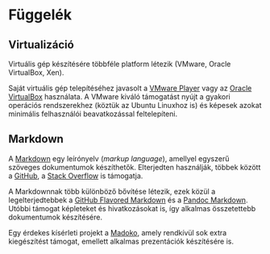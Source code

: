 # Függelék

## Virtualizáció

Virtuális gép készítésére többféle platform létezik (VMware, Oracle VirtualBox, Xen).

Saját virtuális gép telepítéséhez javasolt a [VMware Player](https://my.vmware.com/web/vmware/downloads) vagy az [Oracle VirtualBox](https://www.virtualbox.org/) használata. A VMware kiváló támogatást nyújt a gyakori operációs rendszerekhez (köztük az Ubuntu Linuxhoz is) és képesek azokat minimális felhasználói beavatkozással feltelepíteni.

## Markdown

A [Markdown](https://en.wikipedia.org/wiki/Markdown) egy leírónyelv (*markup language*), amellyel egyszerű szöveges dokumentumok készíthetők. Elterjedten használják, többek között a [GitHub](https://github.com/), a [Stack Overflow](http://stackoverflow.com/) is támogatja.

A Markdownnak több különböző bővítése létezik, ezek közül a legelterjedtebbek a [GitHub Flavored Markdown](https://help.github.com/articles/github-flavored-markdown/) és a [Pandoc Markdown](http://pandoc.org/demo/example9/pandocs-markdown.html). Utóbbi támogat képleteket és hivatkozásokat is, így alkalmas összetettebb dokumentumok készítésére.

Egy érdekes kísérleti projekt a [Madoko](https://www.madoko.net/), amely rendkívül sok extra kiegészítést támogat, emellett alkalmas prezentációk készítésére is.
